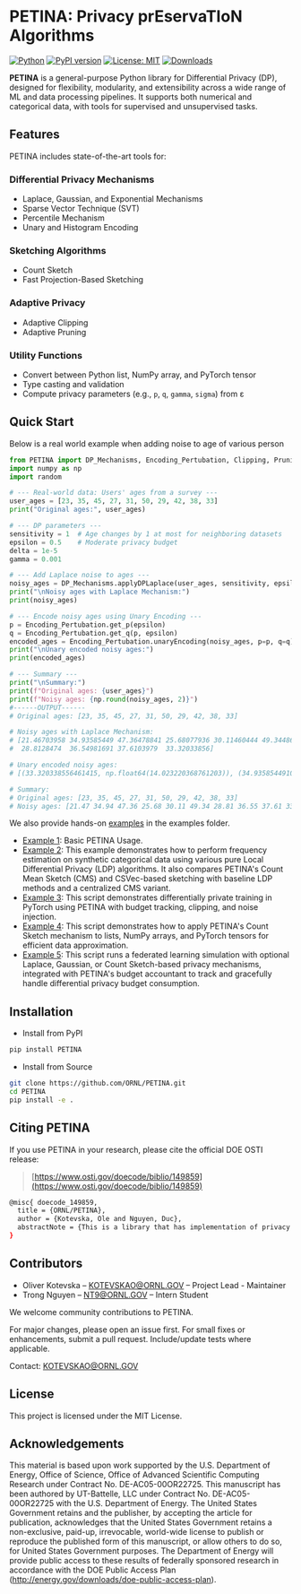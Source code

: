 

# PETINA: Privacy prEservaTIoN Algorithms

[![Python](https://img.shields.io/pypi/pyversions/petina)](https://pypi.org/project/PETINA/)
[![PyPI version](https://img.shields.io/pypi/v/petina)](https://pypi.org/project/PETINA/)
[![License: MIT](https://img.shields.io/badge/License-MIT-yellow.svg)](LICENSE)
[![Downloads](https://static.pepy.tech/badge/petina)](https://pepy.tech/project/petina)

**PETINA** is a general-purpose Python library for Differential Privacy (DP), designed for flexibility, modularity, and extensibility across a wide range of ML and data processing pipelines. It supports both numerical and categorical data, with tools for supervised and unsupervised tasks.

##  Features

PETINA includes state-of-the-art tools for:

###  Differential Privacy Mechanisms
- Laplace, Gaussian, and Exponential Mechanisms
- Sparse Vector Technique (SVT)
- Percentile Mechanism
- Unary and Histogram Encoding

###  Sketching Algorithms
- Count Sketch
- Fast Projection-Based Sketching

###  Adaptive Privacy
- Adaptive Clipping
- Adaptive Pruning

###  Utility Functions
- Convert between Python list, NumPy array, and PyTorch tensor
- Type casting and validation
- Compute privacy parameters (e.g., `p`, `q`, `gamma`, `sigma`) from ε

## Quick Start

Below is a real world example when adding noise to age of various person
```python
from PETINA import DP_Mechanisms, Encoding_Pertubation, Clipping, Pruning
import numpy as np
import random

# --- Real-world data: Users' ages from a survey ---
user_ages = [23, 35, 45, 27, 31, 50, 29, 42, 38, 33]
print("Original ages:", user_ages)

# --- DP parameters ---
sensitivity = 1  # Age changes by 1 at most for neighboring datasets
epsilon = 0.5    # Moderate privacy budget
delta = 1e-5
gamma = 0.001

# --- Add Laplace noise to ages ---
noisy_ages = DP_Mechanisms.applyDPLaplace(user_ages, sensitivity, epsilon)
print("\nNoisy ages with Laplace Mechanism:")
print(noisy_ages)

# --- Encode noisy ages using Unary Encoding ---
p = Encoding_Pertubation.get_p(epsilon)
q = Encoding_Pertubation.get_q(p, epsilon)
encoded_ages = Encoding_Pertubation.unaryEncoding(noisy_ages, p=p, q=q)
print("\nUnary encoded noisy ages:")
print(encoded_ages)

# --- Summary ---
print("\nSummary:")
print(f"Original ages: {user_ages}")
print(f"Noisy ages: {np.round(noisy_ages, 2)}")
#------OUTPUT------
# Original ages: [23, 35, 45, 27, 31, 50, 29, 42, 38, 33]

# Noisy ages with Laplace Mechanism:
# [21.46703958 34.93585449 47.36478841 25.68077936 30.11460444 49.3448666
#  28.8128474  36.54981691 37.6103979  33.32033856]

# Unary encoded noisy ages:
# [(33.320338556461415, np.float64(14.023220368761203)), (34.935854491045006, np.float64(5.97677963123879)), (36.54981690878978, np.float64(22.06966110628362)), (37.61039790139999, np.float64(-10.116101843806039)), (47.36478841495265, np.float64(-18.162542581328452)), (49.34486659855414, np.float64(14.023220368761203)), (21.467039579955127, np.float64(-18.162542581328452)), (25.6807793619914, np.float64(-2.069661106283625)), (28.812847396103876, np.float64(5.97677963123879)), (30.114604444236978, np.float64(-10.116101843806039))]

# Summary:
# Original ages: [23, 35, 45, 27, 31, 50, 29, 42, 38, 33]
# Noisy ages: [21.47 34.94 47.36 25.68 30.11 49.34 28.81 36.55 37.61 33.32]
```
We also provide hands-on [examples](./PETINA/examples/) in the examples folder.

- [Example 1](./PETINA/examples/tutorial1_basic.py): Basic PETINA Usage.
- [Example 2](./PETINA/examples/tutorial2_CountSketch_PureLDP.py): This example demonstrates how to perform frequency estimation on synthetic categorical data using various pure Local Differential Privacy (LDP) algorithms. It also compares PETINA's Count Mean Sketch (CMS) and CSVec-based sketching with baseline LDP methods and a centralized CMS variant.
- [Example 3](./PETINA/examples/tutorial3_Moment_Accounting.py): This script demonstrates differentially private training in PyTorch using PETINA with budget tracking, clipping, and noise injection.
- [Example 4](./PETINA/examples/tutorial4_csVec_implementation_PETINA.py): This script demonstrates how to apply PETINA's Count Sketch mechanism to lists, NumPy arrays, and PyTorch tensors for efficient data approximation.
- [Example 5](./PETINA/examples/tutorial5_PETINA_MA_Implement.py): This script runs a federated learning simulation with optional Laplace, Gaussian, or Count Sketch-based privacy mechanisms, integrated with PETINA's budget accountant to track and gracefully handle differential privacy budget consumption.
##  Installation
- Install from PyPI
```bash
pip install PETINA
```
- Install from Source
```bash
git clone https://github.com/ORNL/PETINA.git
cd PETINA
pip install -e .
```
## Citing PETINA
If you use PETINA in your research, please cite the official DOE OSTI release:  
> [https://www.osti.gov/doecode/biblio/149859](https://www.osti.gov/doecode/biblio/149859)
```bash
@misc{ doecode_149859,
  title = {ORNL/PETINA},
  author = {Kotevska, Ole and Nguyen, Duc},
  abstractNote = {This is a library that has implementation of privacy preservation algorithms.},
}
```
## Contributors
- Oliver Kotevska – KOTEVSKAO@ORNL.GOV – Project Lead - Maintainer
- Trong Nguyen – NT9@ORNL.GOV – Intern Student


We welcome community contributions to PETINA.

For major changes, please open an issue first. For small fixes or enhancements, submit a pull request. Include/update tests where applicable.

Contact: KOTEVSKAO@ORNL.GOV

## License
This project is licensed under the MIT License.

## Acknowledgements
This material is based upon work supported by the U.S. Department of Energy, Office of Science, Office of Advanced Scientific Computing Research under Contract No. DE-AC05-00OR22725. This manuscript has been authored by UT-Battelle, LLC under Contract No. DE-AC05-00OR22725 with the U.S. Department of Energy. The United States Government retains and the publisher, by accepting the article for publication, acknowledges that the United States Government retains a non-exclusive, paid-up, irrevocable, world-wide license to publish or reproduce the published form of this manuscript, or allow others to do so, for United States Government purposes. The Department of Energy will provide public access to these results of federally sponsored research in accordance with the DOE Public Access Plan (http://energy.gov/downloads/doe-public-access-plan).


